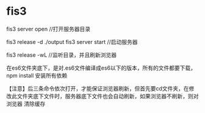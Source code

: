 # fis3

fis3 server open //打开服务器目录 

fis3 release -d ./output fis3 server start //启动服务器 

fis3 release -wL //监听目录，并且刷新浏览器

在es6文件夹底下，是对.es6文件编译成es6以下的版本，所有的文件都要下载，npm install 安装所有依赖

【注意】后三条命令依次打开，才能保证浏览器刷新，但首先要cd文件夹，在修改此文件夹底下文件时，服务器底下文件也会自动刷新，如果浏览器不刷新，则对浏览器 清除缓存
